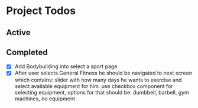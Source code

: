 # Project Todos

## Active

## Completed  
- [x] Add Bodybuilding into select a sport page
- [x] After user selects General Fitness he should be navigated to next screen which contains: slider with how many days he wants to exercise and select available equipment for him. use checkbox component for selecting equipment, options for that should be: dumbbell, barbell, gym machines, no equipment